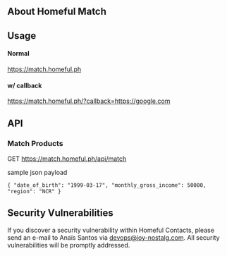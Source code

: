 ## About Homeful Match

## Usage
#### Normal
https://match.homeful.ph
#### w/ callback
https://match.homeful.ph/?callback=https://google.com
## API
### Match Products
GET https://match.homeful.ph/api/match

sample json payload<p>
`{
"date_of_birth": "1999-03-17",
"monthly_gross_income": 50000,
"region": "NCR"
}`

## Security Vulnerabilities

If you discover a security vulnerability within Homeful Contacts, please send an e-mail to Anaïs Santos via [devops@joy-nostalg.com](mailto:devops@joy-nostalg.com). All security vulnerabilities will be promptly addressed.
